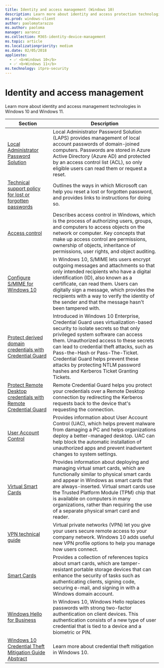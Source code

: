 ```yaml
---
title: Identity and access management (Windows 10)
description: Learn more about identity and access protection technologies in Windows.
ms.prod: windows-client
author: paolomatarazzo
ms.author: paoloma
manager: aaroncz
ms.collection: M365-identity-device-management
ms.topic: article
ms.localizationpriority: medium
ms.date: 02/05/2018
appliesto: 
  - ✅ <b>Windows 10</b>
  - ✅ <b>Windows 11</b>
ms.technology: itpro-security
---
```


# Identity and access management

Learn more about identity and access management technologies in Windows 10 and Windows 11.

| Section | Description |
|-|-|
| [Local Administrator Password Solution](/defender-for-identity/cas-isp-laps) | Local Administrator Password Solution (LAPS) provides management of local account passwords of domain-joined computers. Passwords are stored in Azure Active Directory (Azure AD) and protected by an access control list (ACL), so only eligible users can read them or request a reset. 
| [Technical support policy for lost or forgotten passwords](password-support-policy.md)| Outlines the ways in which Microsoft can help you reset a lost or forgotten password, and provides links to instructions for doing so. |
| [Access control](access-control/access-control.md) | Describes access control in Windows, which is the process of authorizing users, groups, and computers to access objects on the network or computer. Key concepts that make up access control are permissions, ownership of objects, inheritance of permissions, user rights, and object auditing. |
| [Configure S/MIME for Windows 10](configure-s-mime.md) | In Windows 10, S/MIME lets users encrypt outgoing messages and attachments so that only intended recipients who have a digital identification (ID), also known as a certificate, can read them. Users can digitally sign a message, which provides the recipients with a way to verify the identity of the sender and that the message hasn't been tampered with. |
| [Protect derived domain credentials with Credential Guard](credential-guard/credential-guard.md) | Introduced in Windows 10 Enterprise, Credential Guard uses virtualization-based security to isolate secrets so that only privileged system software can access them. Unauthorized access to these secrets can lead to credential theft attacks, such as Pass-the-Hash or Pass-The-Ticket. Credential Guard helps prevent these attacks by protecting NTLM password hashes and Kerberos Ticket Granting Tickets. |
| [Protect Remote Desktop credentials with Remote Credential Guard](remote-credential-guard.md) | Remote Credential Guard helps you protect your credentials over a Remote Desktop connection by redirecting the Kerberos requests back to the device that's requesting the connection. |
| [User Account Control](user-account-control/user-account-control-overview.md)| Provides information about User Account Control (UAC), which helps prevent malware from damaging a PC and helps organizations deploy a better-managed desktop. UAC can help block the automatic installation of unauthorized apps and prevent inadvertent changes to system settings.|
| [Virtual Smart Cards](virtual-smart-cards/virtual-smart-card-overview.md) | Provides information about deploying and managing virtual smart cards, which are functionally similar to physical smart cards and appear in Windows as smart cards that are always-inserted. Virtual smart cards use the Trusted Platform Module (TPM) chip that is available on computers in many organizations, rather than requiring the use of a separate physical smart card and reader. |
| [VPN technical guide](vpn/vpn-guide.md) | Virtual private networks (VPN) let you give your users secure remote access to your company network. Windows 10 adds useful new VPN profile options to help you manage how users connect. |
| [Smart Cards](smart-cards/smart-card-windows-smart-card-technical-reference.md) | Provides a collection of references topics about smart cards, which are tamper-resistant portable storage devices that can enhance the security of tasks such as authenticating clients, signing code, securing e-mail, and signing in with a Windows domain account. |
| [Windows Hello for Business](hello-for-business/index.yml) | In Windows 10, Windows Hello replaces passwords with strong two-factor authentication on client devices. This authentication consists of a new type of user credential that is tied to a device and a biometric or PIN. |
| [Windows 10 Credential Theft Mitigation Guide Abstract](windows-credential-theft-mitigation-guide-abstract.md) | Learn more about credential theft mitigation in Windows 10. |
